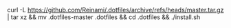 curl -L https://github.com/Reinami/.dotfiles/archive/refs/heads/master.tar.gz | tar xz && mv .dotfiles-master .dotfiles && cd .dotfiles && ./install.sh
